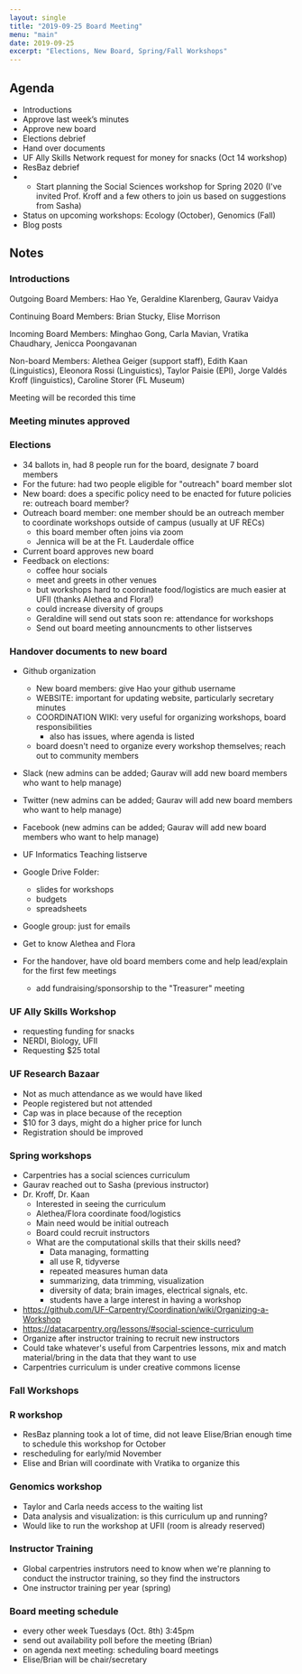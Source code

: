 ```yaml
---
layout: single
title: "2019-09-25 Board Meeting"
menu: "main"
date: 2019-09-25
excerpt: "Elections, New Board, Spring/Fall Workshops"
---
```

## Agenda
- Introductions
- Approve last week’s minutes
- Approve new board
- Elections debrief
- Hand over documents
- UF Ally Skills Network request for money for snacks (Oct 14 workshop)
- ResBaz debrief
- - Start planning the Social Sciences workshop for Spring 2020 (I've invited Prof. Kroff and a few others to join us based on suggestions from Sasha)
- Status on upcoming workshops: Ecology (October), Genomics (Fall)
- Blog posts

## Notes

### Introductions
Outgoing Board Members: Hao Ye, Geraldine Klarenberg, Gaurav Vaidya 

Continuing Board Members: Brian Stucky, Elise Morrison

Incoming Board Members: Minghao Gong, Carla Mavian, Vratika Chaudhary, Jenicca Poongavanan

Non-board Members: Alethea Geiger (support staff), Edith Kaan (Linguistics), Eleonora Rossi (Linguistics), Taylor Paisie (EPI), Jorge Valdés Kroff (linguistics), Caroline Storer (FL Museum)

Meeting will be recorded this time

### Meeting minutes approved
### Elections
- 34 ballots in, had 8 people run for the board, designate 7 board members
- For the future: had two people eligible for "outreach" board member slot
- New board: does a specific policy need to be enacted for future policies re: outreach board member?
- Outreach board member: one member should be an outreach member to coordinate workshops outside of campus (usually at UF RECs)
    - this board member often joins via zoom
    - Jennica will be at the Ft. Lauderdale office
- Current board approves new board
- Feedback on elections: 
    - coffee hour socials
    - meet and greets in other venues
    - but workshops hard to coordinate food/logistics are much easier at UFII (thanks Alethea and Flora!)
    - could increase diversity of groups
    - Geraldine will send out stats soon re: attendance for workshops
    - Send out board meeting announcments to other listserves

### Handover documents to new board
- Github organization
    - New board members: give Hao your github username
    - WEBSITE: important for updating website, particularly secretary minutes
    - COORDINATION WIKI: very useful for organizing workshops, board responsibilities
        - also has issues, where agenda is listed
    - board doesn't need to organize every workshop themselves; reach out to community members
- Slack (new admins can be added; Gaurav will add new board members who want to help manage)
- Twitter (new admins can be added; Gaurav will add new board members who want to help manage)
- Facebook (new admins can be added; Gaurav will add new board members who want to help manage)
- UF Informatics Teaching listserve
- Google Drive Folder:
    - slides for workshops
    - budgets
    - spreadsheets
- Google group: just for emails
- Get to know Alethea and Flora

- For the handover, have old board members come and help lead/explain for the first few meetings
    - add fundraising/sponsorship to the "Treasurer" meeting

### UF Ally Skills Workshop
- requesting funding for snacks
- NERDI, Biology, UFII
- Requesting $25 total

### UF Research Bazaar
- Not as much attendance as we would have liked
- People registered but not attended
- Cap was in place because of the reception
- $10 for 3 days, might do a higher price for lunch
- Registration should be improved


### Spring workshops
- Carpentries has a social sciences curriculum
- Gaurav reached out to Sasha (previous instructor)
- Dr. Kroff, Dr. Kaan
    - Interested in seeing the curriculum
    - Alethea/Flora coordinate food/logistics
    - Main need would be initial outreach
    - Board could recruit instructors
    - What are the computational skills that their skills need?
        - Data managing, formatting
        - all use R, tidyverse
        - repeated measures human data
        - summarizing, data trimming, visualization
        - diversity of data; brain images, electrical signals, etc.
        - students have a large interest in having a workshop
- https://github.com/UF-Carpentry/Coordination/wiki/Organizing-a-Workshop
- https://datacarpentry.org/lessons/#social-science-curriculum
- Organize after instructor training to recruit new instructors
- Could take whatever's useful from Carpentries lessons, mix and match material/bring in the data that they want to use
- Carpentries curriculum is under creative commons license

### Fall Workshops
### R workshop
- ResBaz planning took a lot of time, did not leave Elise/Brian enough time to schedule this workshop for October
- rescheduling for early/mid November
- Elise and Brian will coordinate with Vratika to organize this

### Genomics workshop
- Taylor and Carla needs access to the waiting list
- Data analysis and visualization: is this curriculum up and running?
- Would like to run the workshop at UFII (room is already reserved) 

### Instructor Training
- Global carpentries instrutors need to know when we're planning to conduct the instructor training, so they find the instructors
- One instructor training per year (spring)

### Board meeting schedule
- every other week Tuesdays (Oct. 8th) 3:45pm
- send out availability poll before the meeting (Brian)
- on agenda next meeting: scheduling board meetings
- Elise/Brian will be chair/secretary



